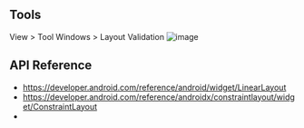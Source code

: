 ## Tools
View > Tool Windows > Layout Validation
![image](https://github.com/user-attachments/assets/f616a8ff-dc9b-4bad-ad8d-e1f3782fc288)


## API Reference
- https://developer.android.com/reference/android/widget/LinearLayout
- https://developer.android.com/reference/androidx/constraintlayout/widget/ConstraintLayout
- 
